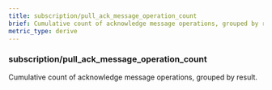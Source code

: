 ```yaml
---
title: subscription/pull_ack_message_operation_count
brief: Cumulative count of acknowledge message operations, grouped by result.
metric_type: derive
---
```

### subscription/pull_ack_message_operation_count

Cumulative count of acknowledge message operations, grouped by result.